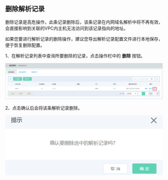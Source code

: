 ## 删除解析记录

  删除记录是高危操作，此条记录删除后，该条记录在内网域名解析中将不再有效，会直接影响到关联的VPC内主机无法访问到该记录指向的地址。

  如果您要进行解析记录的删除操作，建议您导出解析记录配置文件进行本地保存，便于恢复删除配置。

  1、在解析记录列表中查询所要删除的记录，点击操作栏中的 **删除** 按钮。

  ![img](../../../../../image/privatezone/delete-record01.png)

  2、点击确认后会将该条解析记录删除。
  
  ![img](../../../../../image/privatezone/delete-record02.png)
